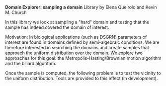 **Domain Explorer: sampling a domain**
Library by Elena Queirolo and Kevin M. Church

In this library we look at sampling a "hard" domain and testing that the sample has indeed covered the domain of interest.

Motivation: 
In biological applications (such as DSGRN) parameters of interest are found in domains defined by semi-algebraic conditions. We are therefore interested in searching
the domains and create samples that approach the uniform distribution over the domain.
We explore two approaches for this goal: the Metropolis-Hasting/Brownian motion algorithm and the biliard algorithm.

Once the sample is computed, the following problem is to test the vicinity to the uniform distribution. Tools are provided to this effect (in development).
